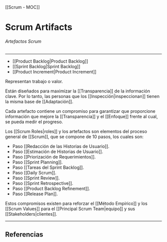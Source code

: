 [[Scrum - MOC]]

# Scrum Artifacts
###### Artefactos Scrum
---

- [[Product Backlog|Product Backlog]]
- [[Sprint Backlog|Sprint Backlog]]
- [[Product Increment|Product Increment]]

Representan trabajo o valor.

Están diseñados para maximizar la [[Transparencia]] de la información clave. Por lo tanto, las personas que los [[Inspección|inspeccionan]] tienen la misma base de [[Adaptación]].

Cada artefacto contiene un compromiso para garantizar que proporcione información que mejore la [[Transparencia]] y el [[Enfoque]] frente al cual, se pueda medir el progreso.

Los [[Scrum Roles|roles]] y los artefactos son elementos del proceso general de [[Scrum]], que se compone de 10 pasos, los cuales son:

 - Paso [[Redacción de las Historias de Usuario]].
 - Paso [[Estimación de Historias de Usuario]].
 - Paso [[Priorización de Requerimientos]].
 - Paso [[Sprint Planning]].
 - Paso [[Tareas del Sprint Backlog]].
 - Paso [[Daily Scrum]].
 - Paso [[Sprint Review]].
 - Paso [[Sprint Retrospective]].
 - Paso [[Product Backlog Refinement]].
 - Paso [[Release Plan]].

Estos compromisos existen para reforzar el [[Método Empírico]] y los [[Scrum Values]] para el [[Principal Scrum Team|equipo]] y sus [[Stakeholders|clientes]].

---

## Referencias